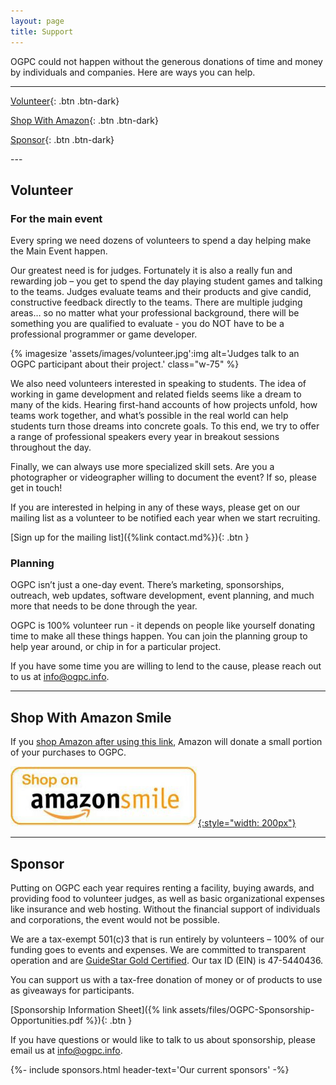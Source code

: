 ```yaml
---
layout: page
title: Support
---
```


OGPC could not happen without the generous donations of time and money by individuals and companies.
Here are ways you can help.

---
<div class="btn-set" id="categories" markdown="1">

[Volunteer](#volunteer){: .btn .btn-dark}

[Shop With Amazon](#shop-with-amazon-smile){: .btn .btn-dark}

[Sponsor](#sponsor){: .btn .btn-dark}

</div>
---

## Volunteer

### For the main event

Every spring we need dozens of volunteers to spend a day helping make the Main Event happen.

Our greatest need is for judges. Fortunately it is also a really fun and rewarding job –
you get to spend the day playing student games and talking to the teams. Judges evaluate
teams and their products and give candid, constructive feedback directly to the teams.
There are multiple judging areas… so no matter what your professional background, there
will be something you are qualified to evaluate - you do NOT have to be a professional
programmer or game developer.

{% imagesize 'assets/images/volunteer.jpg':img alt='Judges talk to an OGPC participant about their project.' class="w-75" %}


We also need volunteers interested in speaking to students. The idea of working in game development
and related fields seems like a dream to many of the kids. Hearing first-hand accounts of how
projects unfold, how teams work together, and what’s possible in the real world can help students
turn those dreams into concrete goals. To this end, we try to offer a range of professional speakers
every year in breakout sessions throughout the day.

Finally, we can always use more specialized skill sets. Are you a photographer or
videographer willing to document the event? If so, please get in touch!

If you are interested in helping in any of these ways, please get on our mailing list as a volunteer
to be notified each year when we start recruiting.

[Sign up for the mailing list]({%link contact.md%}){: .btn }

### Planning

OGPC isn’t just a one-day event. There’s marketing, sponsorships, outreach, web updates, software
development, event planning, and much more that needs to be done through the year.

OGPC is 100% volunteer run - it depends on people like yourself donating time to make all these
things happen. You can join the planning group to help year around, or chip in for a particular
project.

If you have some time you are willing to lend to the cause, please reach out to us at
[info@ogpc.info](mailto:info@ogpc.info).

---

## Shop With Amazon Smile

If you [shop Amazon after using this link](https://smile.amazon.com/ch/47-5440436), Amazon
will donate a small portion of your purchases to OGPC.

[![ Shop with Amazon Smile ](assets/images/Amazon-Smile.jpg){:style="width: 200px"}](https://smile.amazon.com/ch/47-5440436)

---

## Sponsor

Putting on OGPC each year requires renting a facility, buying awards, and providing food to
volunteer judges, as well as basic organizational expenses like insurance and web hosting. Without
the financial support of individuals and corporations, the event would not be possible.

We are a tax-exempt 501(c)3 that is run entirely by volunteers – 100% of our funding goes to
events and expenses. We are committed to transparent operation and are
[GuideStar Gold Certified](https://www.guidestar.org/profile/47-5440436). Our tax ID (EIN) is 47-5440436.

You can support us with a tax-free donation of money or of products to use as giveaways for
participants.

[Sponsorship Information Sheet]({% link assets/files/OGPC-Sponsorship-Opportunities.pdf %}){: .btn }

If you have questions or would like to talk to us about sponsorship, please email us at
[info@ogpc.info](mailto:info@ogpc.info).

{%- include sponsors.html header-text='Our current sponsors' -%}